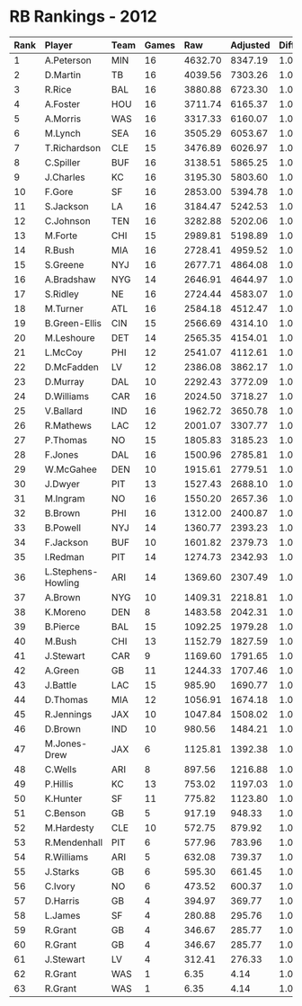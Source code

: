 # RB Rankings - 2012

| Rank | Player             | Team | Games | Raw     | Adjusted | Difficulty | Avg/Game | Typical | Consistency | Trend    |
| :----| :------------------| :----| :-----| :-------| :--------| :----------| :--------| :-------| :-----------| :--------|
| 1    | A.Peterson         | MIN  | 16    | 4632.70 | 8347.19  | 1.000      | 521.70   | 539.08  | 9/2/5       | +66.8%   |
| 2    | D.Martin           | TB   | 16    | 4039.56 | 7303.26  | 1.000      | 456.45   | 452.51  | 8/2/6       | +101.4%  |
| 3    | R.Rice             | BAL  | 16    | 3880.88 | 6723.30  | 1.000      | 420.21   | 465.74  | 9/0/7       | +101.8%  |
| 4    | A.Foster           | HOU  | 16    | 3711.74 | 6165.37  | 1.000      | 385.34   | 383.05  | 9/0/7       | +66.3%   |
| 5    | A.Morris           | WAS  | 16    | 3317.33 | 6160.07  | 1.000      | 385.00   | 343.00  | 5/4/7       | +89.1%   |
| 6    | M.Lynch            | SEA  | 16    | 3505.29 | 6053.67  | 1.000      | 378.35   | 381.95  | 8/3/5       | +47.4%   |
| 7    | T.Richardson       | CLE  | 15    | 3476.89 | 6026.97  | 1.000      | 401.80   | 378.28  | 5/3/7       | +91.4%   |
| 8    | C.Spiller          | BUF  | 16    | 3138.51 | 5865.25  | 1.000      | 366.58   | 394.11  | 8/2/6       | +92.7%   |
| 9    | J.Charles          | KC   | 16    | 3195.30 | 5803.60  | 1.000      | 362.72   | 383.49  | 8/0/8       | +153.6%  |
| 10   | F.Gore             | SF   | 16    | 2853.00 | 5394.78  | 1.000      | 337.17   | 332.52  | 8/0/8       | +112.5%  |
| 11   | S.Jackson          | LA   | 16    | 3184.47 | 5242.53  | 1.000      | 327.66   | 335.98  | 8/1/7       | +92.1%   |
| 12   | C.Johnson          | TEN  | 16    | 3282.88 | 5202.06  | 1.000      | 325.13   | 352.95  | 9/1/6       | +100.5%  |
| 13   | M.Forte            | CHI  | 15    | 2989.81 | 5198.89  | 1.000      | 346.59   | 359.37  | 8/2/5       | +71.0%   |
| 14   | R.Bush             | MIA  | 16    | 2728.41 | 4959.52  | 1.000      | 309.97   | 314.90  | 8/2/6       | +154.1%  |
| 15   | S.Greene           | NYJ  | 16    | 2677.71 | 4864.08  | 1.000      | 304.00   | 301.22  | 8/3/5       | +96.1%   |
| 16   | A.Bradshaw         | NYG  | 14    | 2646.91 | 4644.97  | 1.000      | 331.78   | 320.03  | 6/0/8       | +133.0%  |
| 17   | S.Ridley           | NE   | 16    | 2724.44 | 4583.07  | 1.000      | 286.44   | 293.09  | 7/2/7       | +85.1%   |
| 18   | M.Turner           | ATL  | 16    | 2584.18 | 4512.47  | 1.000      | 282.03   | 314.12  | 10/0/6      | +115.1%  |
| 19   | B.Green-Ellis      | CIN  | 15    | 2566.69 | 4314.10  | 1.000      | 287.61   | 266.17  | 5/2/8       | +69.7%   |
| 20   | M.Leshoure         | DET  | 14    | 2565.35 | 4154.01  | 1.000      | 296.71   | 305.43  | 6/2/6       | +53.2%   |
| 21   | L.McCoy            | PHI  | 12    | 2541.07 | 4112.61  | 1.000      | 342.72   | 361.97  | 6/2/4       | +53.3%   |
| 22   | D.McFadden         | LV   | 12    | 2386.08 | 3862.17  | 1.000      | 321.85   | 331.93  | 7/0/5       | +111.0%  |
| 23   | D.Murray           | DAL  | 10    | 2292.43 | 3772.09  | 1.000      | 377.21   | 355.25  | 5/0/5       | +85.3%   |
| 24   | D.Williams         | CAR  | 16    | 2024.50 | 3718.27  | 1.000      | 232.39   | 218.33  | 10/1/5      | +175.0%  |
| 25   | V.Ballard          | IND  | 16    | 1962.72 | 3650.78  | 1.000      | 228.17   | 226.19  | 7/1/8       | +210.2%  |
| 26   | R.Mathews          | LAC  | 12    | 2001.07 | 3307.77  | 1.000      | 275.65   | 285.19  | 5/2/5       | +55.6%   |
| 27   | P.Thomas           | NO   | 15    | 1805.83 | 3185.23  | 1.000      | 212.35   | 202.15  | 8/0/7       | +140.8%  |
| 28   | F.Jones            | DAL  | 16    | 1500.96 | 2785.81  | 1.000      | 174.11   | 186.96  | 9/0/7       | +523.5%  |
| 29   | W.McGahee          | DEN  | 10    | 1915.61 | 2779.51  | 1.000      | 277.95   | 271.87  | 5/0/5       | INACTIVE |
| 30   | J.Dwyer            | PIT  | 13    | 1527.43 | 2688.10  | 1.000      | 206.78   | 213.25  | 7/1/5       | +89.6%   |
| 31   | M.Ingram           | NO   | 16    | 1550.20 | 2657.36  | 1.000      | 166.09   | 159.87  | 8/1/7       | +155.4%  |
| 32   | B.Brown            | PHI  | 16    | 1312.00 | 2400.87  | 1.000      | 150.05   | 105.24  | 12/0/4      | +827.8%  |
| 33   | B.Powell           | NYJ  | 14    | 1360.77 | 2393.23  | 1.000      | 170.95   | 160.45  | 7/2/5       | +190.4%  |
| 34   | F.Jackson          | BUF  | 10    | 1601.82 | 2379.73  | 1.000      | 237.97   | 248.79  | 6/0/4       | INACTIVE |
| 35   | I.Redman           | PIT  | 14    | 1274.73 | 2342.93  | 1.000      | 167.35   | 155.46  | 7/1/6       | +206.4%  |
| 36   | L.Stephens-Howling | ARI  | 14    | 1369.60 | 2307.49  | 1.000      | 164.82   | 171.45  | 9/1/4       | +681.2%  |
| 37   | A.Brown            | NYG  | 10    | 1409.31 | 2218.81  | 1.000      | 221.88   | 186.20  | 4/0/6       | INACTIVE |
| 38   | K.Moreno           | DEN  | 8     | 1483.58 | 2042.31  | 1.000      | 255.29   | 248.50  | 3/0/5       | +122.5%  |
| 39   | B.Pierce           | BAL  | 15    | 1092.25 | 1979.28  | 1.000      | 131.95   | 119.15  | 8/1/6       | +200.6%  |
| 40   | M.Bush             | CHI  | 13    | 1152.79 | 1827.59  | 1.000      | 140.58   | 113.90  | 7/1/5       | INACTIVE |
| 41   | J.Stewart          | CAR  | 9     | 1169.60 | 1791.65  | 1.000      | 199.07   | 177.51  | 4/1/4       | INACTIVE |
| 42   | A.Green            | GB   | 11    | 1244.33 | 1707.46  | 1.000      | 155.22   | 170.86  | 5/2/4       | +168.9%  |
| 43   | J.Battle           | LAC  | 15    | 985.90  | 1690.77  | 1.000      | 112.72   | 113.49  | 11/0/4      | +553.3%  |
| 44   | D.Thomas           | MIA  | 12    | 1056.91 | 1674.18  | 1.000      | 139.52   | 141.90  | 6/1/5       | +234.9%  |
| 45   | R.Jennings         | JAX  | 10    | 1047.84 | 1508.02  | 1.000      | 150.80   | 120.60  | 6/0/4       | INACTIVE |
| 46   | D.Brown            | IND  | 10    | 980.56  | 1484.21  | 1.000      | 148.42   | 158.35  | 5/2/3       | INACTIVE |
| 47   | M.Jones-Drew       | JAX  | 6     | 1125.81 | 1392.38  | 1.000      | 232.06   | 250.96  | 3/1/2       | INACTIVE |
| 48   | C.Wells            | ARI  | 8     | 897.56  | 1216.88  | 1.000      | 152.11   | 166.05  | 5/0/3       | +447.4%  |
| 49   | P.Hillis           | KC   | 13    | 753.02  | 1197.03  | 1.000      | 92.08    | 96.05   | 7/2/4       | +384.0%  |
| 50   | K.Hunter           | SF   | 11    | 775.82  | 1123.80  | 1.000      | 102.16   | 97.73   | 5/0/6       | INACTIVE |
| 51   | C.Benson           | GB   | 5     | 917.19  | 948.33   | 1.000      | 189.67   | 172.12  | 3/0/2       | INACTIVE |
| 52   | M.Hardesty         | CLE  | 10    | 572.75  | 879.92   | 1.000      | 87.99    | 81.37   | 6/1/3       | +233.7%  |
| 53   | R.Mendenhall       | PIT  | 6     | 577.96  | 783.96   | 1.000      | 130.66   | 97.96   | 3/0/3       | +303.2%  |
| 54   | R.Williams         | ARI  | 5     | 632.08  | 739.37   | 1.000      | 147.87   | 154.28  | 2/1/2       | INACTIVE |
| 55   | J.Starks           | GB   | 6     | 595.30  | 661.45   | 1.000      | 110.24   | 116.04  | 3/1/2       | INACTIVE |
| 56   | C.Ivory            | NO   | 6     | 473.52  | 600.37   | 1.000      | 100.06   | 108.10  | 4/0/2       | +268.0%  |
| 57   | D.Harris           | GB   | 4     | 394.97  | 369.77   | 1.000      | 92.44    | 114.96  | 3/0/1       | N/A      |
| 58   | L.James            | SF   | 4     | 280.88  | 295.76   | 1.000      | 73.94    | 82.11   | 3/0/1       | N/A      |
| 59   | R.Grant            | GB   | 4     | 346.67  | 285.77   | 1.000      | 71.44    | 33.11   | 3/0/2       | N/A      |
| 60   | R.Grant            | GB   | 4     | 346.67  | 285.77   | 1.000      | 71.44    | 33.11   | 3/0/2       | N/A      |
| 61   | J.Stewart          | LV   | 4     | 312.41  | 276.33   | 1.000      | 69.08    | 77.52   | 2/0/2       | INACTIVE |
| 62   | R.Grant            | WAS  | 1     | 6.35    | 4.14     | 1.000      | 4.14     | 33.11   | 3/0/2       | N/A      |
| 63   | R.Grant            | WAS  | 1     | 6.35    | 4.14     | 1.000      | 4.14     | 33.11   | 3/0/2       | N/A      |


